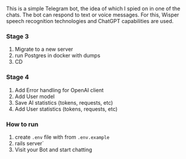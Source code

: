 This is a simple Telegram bot, the idea of which I spied on in one of the chats.
The bot can respond to text or voice messages.
For this, Wisper speech recognition technologies and ChatGPT capabilities are used.

### Stage 3
1. Migrate to a new server
2. run Postgres in docker with dumps
3. CD

### Stage 4 
1. Add Error handling for OpenAI client
2. Add User model 
3. Save AI statistics (tokens, requests, etc)
4. Add User statistics (tokens, requests, etc)


### How to run
1. create `.env` file with from `.env.example`
2. rails server`
3. Visit your Bot and start chatting

